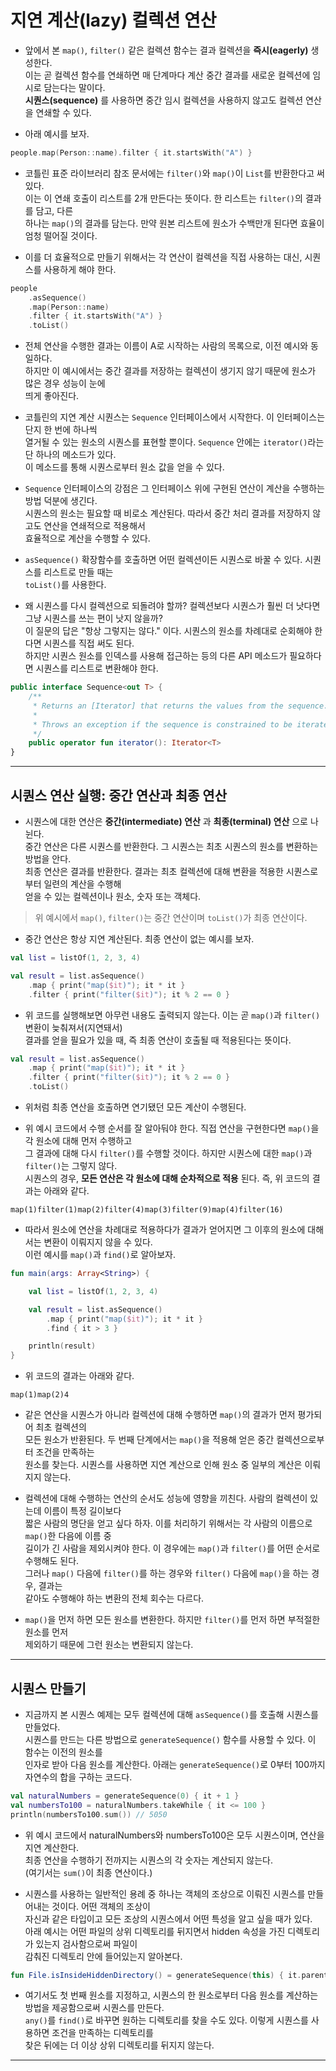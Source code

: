 # 지연 계산(lazy) 컬렉션 연산

- 앞에서 본 `map()`, `filter()` 같은 컬렉션 함수는 결과 컬렉션을 **즉시(eagerly)** 생성한다.  
  이는 곧 컬렉션 함수를 연쇄하면 매 단계마다 계산 중간 결과를 새로운 컬렉션에 임시로 담는다는 말이다.  
  **시퀀스(sequence)** 를 사용하면 중간 임시 컬렉션을 사용하지 않고도 컬렉션 연산을 연쇄할 수 있다.

- 아래 예시를 보자.

```kt
people.map(Person::name).filter { it.startsWith("A") }
```

- 코틀린 표준 라이브러리 참조 문서에는 `filter()`와 `map()`이 `List`를 반환한다고 써 있다.  
  이는 이 연쇄 호출이 리스트를 2개 만든다는 뜻이다. 한 리스트는 `filter()`의 결과를 담고, 다른  
  하나는 `map()`의 결과를 담는다. 만약 원본 리스트에 원소가 수백만개 된다면 효율이 엄청 떨어질 것이다.

- 이를 더 효율적으로 만들기 위해서는 각 연산이 컬렉션을 직접 사용하는 대신, 시퀀스를 사용하게 해야 한다.

```kt
people
    .asSequence()
    .map(Person::name)
    .filter { it.startsWith("A") }
    .toList()
```

- 전체 연산을 수행한 결과는 이름이 A로 시작하는 사람의 목록으로, 이전 예시와 동일하다.  
  하지만 이 예시에서는 중간 결과를 저장하는 컬렉션이 생기지 않기 때문에 원소가 많은 경우 성능이 눈에  
  띄게 좋아진다.

- 코틀린의 지연 계산 시퀀스는 `Sequence` 인터페이스에서 시작한다. 이 인터페이스는 단지 한 번에 하나씩  
  열거될 수 있는 원소의 시퀀스를 표현할 뿐이다. `Sequence` 안에는 `iterator()`라는 단 하나의 메소드가 있다.  
  이 메소드를 통해 시퀀스로부터 원소 값을 얻을 수 있다.

- `Sequence` 인터페이스의 강점은 그 인터페이스 위에 구현된 연산이 계산을 수행하는 방법 덕분에 생긴다.  
  시퀀스의 원소는 필요할 때 비로소 계산된다. 따라서 중간 처리 결과를 저장하지 않고도 연산을 연쇄적으로 적용해서  
  효율적으로 계산을 수행할 수 있다.

- `asSequence()` 확장함수를 호출하면 어떤 컬렉션이든 시퀀스로 바꿀 수 있다. 시퀀스를 리스트로 만들 때는  
  `toList()`를 사용한다.

- 왜 시퀀스를 다시 컬렉션으로 되돌려야 할까? 컬렉션보다 시퀀스가 훨씬 더 낫다면 그냥 시퀀스를 쓰는 편이 낫지 않을까?  
  이 질문의 답은 "항상 그렇지는 않다." 이다. 시퀀스의 원소를 차례대로 순회해야 한다면 시퀀스를 직접 써도 된다.  
  하지만 시퀀스 원소를 인덱스를 사용해 접근하는 등의 다른 API 메소드가 필요하다면 시퀀스를 리스트로 변환해야 한다.

```kt
public interface Sequence<out T> {
    /**
     * Returns an [Iterator] that returns the values from the sequence.
     *
     * Throws an exception if the sequence is constrained to be iterated once and `iterator` is invoked the second time.
     */
    public operator fun iterator(): Iterator<T>
}
```

---

## 시퀀스 연산 실행: 중간 연산과 최종 연산

- 시퀀스에 대한 연산은 **중간(intermediate) 연산** 과 **최종(terminal) 연산** 으로 나뉜다.  
  중간 연산은 다른 시퀀스를 반환한다. 그 시퀀스는 최초 시퀀스의 원소를 변환하는 방법을 안다.  
  최종 연산은 결과를 반환한다. 결과는 최초 컬렉션에 대해 변환을 적용한 시퀀스로부터 일련의 계산을 수행해  
  얻을 수 있는 컬렉션이나 원소, 숫자 또는 객체다.

> 위 예시에서 `map()`, `filter()`는 중간 연산이며 `toList()`가 최종 연산이다.

- 중간 연산은 항상 지연 계산된다. 최종 연산이 없는 예시를 보자.

```kt
val list = listOf(1, 2, 3, 4)

val result = list.asSequence()
    .map { print("map($it)"); it * it }
    .filter { print("filter($it)"); it % 2 == 0 }
```

- 위 코드를 실행해보면 아무런 내용도 출력되지 않는다. 이는 곧 `map()`과 `filter()` 변환이 늦춰져서(지연돼서)  
  결과를 얻을 필요가 있을 때, 즉 최종 연산이 호출될 때 적용된다는 뜻이다.

```kt
val result = list.asSequence()
    .map { print("map($it)"); it * it }
    .filter { print("filter($it)"); it % 2 == 0 }
    .toList()
```

- 위처럼 최종 연산을 호출하면 연기됐던 모든 계산이 수행된다.

- 위 예시 코드에서 수행 순서를 잘 알아둬야 한다. 직접 연산을 구현한다면 `map()`을 각 원소에 대해 먼저 수행하고  
  그 결과에 대해 다시 `filter()`를 수행할 것이다. 하지만 시퀀스에 대한 `map()`과 `filter()`는 그렇지 않다.  
  시퀀스의 경우, **모든 연산은 각 원소에 대해 순차적으로 적용** 된다. 즉, 위 코드의 결과는 아래와 같다.

```
map(1)filter(1)map(2)filter(4)map(3)filter(9)map(4)filter(16)
```

- 따라서 원소에 연산을 차례대로 적용하다가 결과가 얻어지면 그 이후의 원소에 대해서는 변환이 이뤄지지 않을 수 있다.  
  이런 예시를 `map()`과 `find()`로 알아보자.

```kt
fun main(args: Array<String>) {

    val list = listOf(1, 2, 3, 4)

    val result = list.asSequence()
        .map { print("map($it)"); it * it }
        .find { it > 3 }

    println(result)
}
```

- 위 코드의 결과는 아래와 같다.

```
map(1)map(2)4
```

- 같은 연산을 시퀀스가 아니라 컬렉션에 대해 수행하면 `map()`의 결과가 먼저 평가되어 최초 컬렉션의  
  모든 원소가 반환된다. 두 번째 단계에서는 `map()`을 적용해 얻은 중간 컬렉션으로부터 조건을 만족하는  
  원소를 찾는다. 시퀀스를 사용하면 지연 계산으로 인해 원소 중 일부의 계산은 이뤄지지 않는다.

- 컬렉션에 대해 수행하는 연산의 순서도 성능에 영향을 끼친다. 사람의 컬렉션이 있는데 이름이 특정 길이보다  
  짧은 사람의 명단을 얻고 싶다 하자. 이를 처리하기 위해서는 각 사람의 이름으로 `map()`한 다음에 이름 중  
  길이가 긴 사람을 제외시켜야 한다. 이 경우에는 `map()`과 `filter()`를 어떤 순서로 수행해도 된다.  
  그러나 `map()` 다음에 `filter()`를 하는 경우와 `filter()` 다음에 `map()`을 하는 경우, 결과는  
  같아도 수행해야 하는 변환의 전체 회수는 다르다.

- `map()`을 먼저 하면 모든 원소를 변환한다. 하지만 `filter()`를 먼저 하면 부적절한 원소를 먼저  
  제외하기 때문에 그런 원소는 변환되지 않는다.

---

## 시퀀스 만들기

- 지금까지 본 시퀀스 예제는 모두 컬렉션에 대해 `asSequence()`를 호출해 시퀀스를 만들었다.  
  시퀀스를 만드는 다른 방법으로 `generateSequence()` 함수를 사용할 수 있다. 이 함수는 이전의 원소를  
  인자로 받아 다음 원소를 계산한다. 아래는 `generateSequence()`로 0부터 100까지 자연수의 합을 구하는 코드다.

```kt
val naturalNumbers = generateSequence(0) { it + 1 }
val numbersTo100 = naturalNumbers.takeWhile { it <= 100 }
println(numbersTo100.sum()) // 5050
```

- 위 예시 코드에서 naturalNumbers와 numbersTo100은 모두 시퀀스이며, 연산을 지연 계산한다.  
  최종 연산을 수행하기 전까지는 시퀀스의 각 숫자는 계산되지 않는다.  
  (여기서는 `sum()`이 최종 연산이다.)

- 시퀀스를 사용하는 일반적인 용례 중 하나는 객체의 조상으로 이뤄진 시퀀스를 만들어내는 것이다. 어떤 객체의 조상이  
  자신과 같은 타입이고 모든 조상의 시퀀스에서 어떤 특성을 알고 싶을 때가 있다.  
  아래 예시는 어떤 파일의 상위 디렉토리를 뒤지면서 hidden 속성을 가진 디렉토리가 있는지 검사함으로써 파일이  
  감춰진 디렉토리 안에 들어있는지 알아본다.

```kt
fun File.isInsideHiddenDirectory() = generateSequence(this) { it.parentFile }.any { it.isHidden }
```

- 여기서도 첫 번째 원소를 지정하고, 시퀀스의 한 원소로부터 다음 원소를 계산하는 방법을 제공함으로써 시퀀스를 만든다.  
  `any()`를 `find()`로 바꾸면 원하는 디렉토리를 찾을 수도 있다. 이렇게 시퀀스를 사용하면 조건을 만족하는 디렉토리를  
  찾은 뒤에는 더 이상 상위 디렉토리를 뒤지지 않는다.

---
